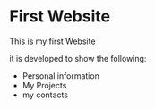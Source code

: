 <h1>First Website</h1>
<p>This is my first Website</p>
<p>it is developed to show the following:</p>
<ul>
	<li>Personal information</li>
	<li>My Projects</li>
	<li>my contacts</li>
</ul>
